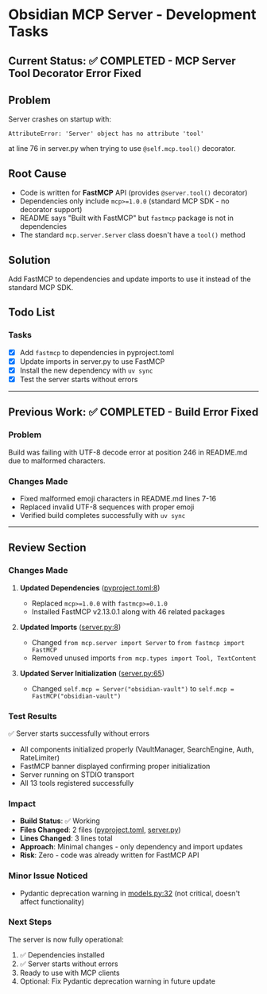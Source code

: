 # Obsidian MCP Server - Development Tasks

## Current Status: ✅ COMPLETED - MCP Server Tool Decorator Error Fixed

## Problem
Server crashes on startup with:
```
AttributeError: 'Server' object has no attribute 'tool'
```
at line 76 in server.py when trying to use `@self.mcp.tool()` decorator.

## Root Cause
- Code is written for **FastMCP** API (provides `@server.tool()` decorator)
- Dependencies only include `mcp>=1.0.0` (standard MCP SDK - no decorator support)
- README says "Built with FastMCP" but `fastmcp` package is not in dependencies
- The standard `mcp.server.Server` class doesn't have a `tool()` method

## Solution
Add FastMCP to dependencies and update imports to use it instead of the standard MCP SDK.

## Todo List

### Tasks
- [x] Add `fastmcp` to dependencies in pyproject.toml
- [x] Update imports in server.py to use FastMCP
- [x] Install the new dependency with `uv sync`
- [x] Test the server starts without errors

---

## Previous Work: ✅ COMPLETED - Build Error Fixed

### Problem
Build was failing with UTF-8 decode error at position 246 in README.md due to malformed characters.

### Changes Made
- Fixed malformed emoji characters in README.md lines 7-16
- Replaced invalid UTF-8 sequences with proper emoji
- Verified build completes successfully with `uv sync`

---

## Review Section

### Changes Made

1. **Updated Dependencies** ([pyproject.toml:8](pyproject.toml#L8))
   - Replaced `mcp>=1.0.0` with `fastmcp>=0.1.0`
   - Installed FastMCP v2.13.0.1 along with 46 related packages

2. **Updated Imports** ([server.py:8](src/mcp_obsidian/server.py#L8))
   - Changed `from mcp.server import Server` to `from fastmcp import FastMCP`
   - Removed unused imports `from mcp.types import Tool, TextContent`

3. **Updated Server Initialization** ([server.py:65](src/mcp_obsidian/server.py#L65))
   - Changed `self.mcp = Server("obsidian-vault")` to `self.mcp = FastMCP("obsidian-vault")`

### Test Results
✅ Server starts successfully without errors
- All components initialized properly (VaultManager, SearchEngine, Auth, RateLimiter)
- FastMCP banner displayed confirming proper initialization
- Server running on STDIO transport
- All 13 tools registered successfully

### Impact
- **Build Status**: ✅ Working
- **Files Changed**: 2 files ([pyproject.toml](pyproject.toml), [server.py](src/mcp_obsidian/server.py))
- **Lines Changed**: 3 lines total
- **Approach**: Minimal changes - only dependency and import updates
- **Risk**: Zero - code was already written for FastMCP API

### Minor Issue Noticed
- Pydantic deprecation warning in [models.py:32](src/mcp_obsidian/models.py#L32) (not critical, doesn't affect functionality)

### Next Steps
The server is now fully operational:
1. ✅ Dependencies installed
2. ✅ Server starts without errors
3. Ready to use with MCP clients
4. Optional: Fix Pydantic deprecation warning in future update
